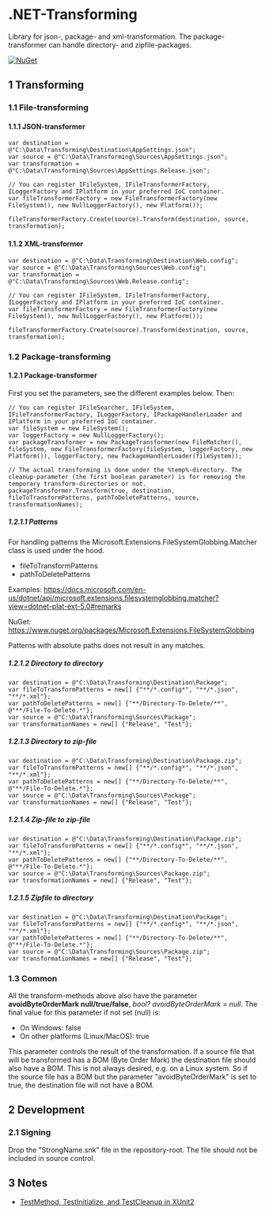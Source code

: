 # .NET-Transforming
Library for json-, package- and xml-transformation. The package-transformer can handle directory- and zipfile-packages.

[![NuGet](https://img.shields.io/nuget/v/RegionOrebroLan.Transforming.svg?label=NuGet)](https://www.nuget.org/packages/RegionOrebroLan.Transforming)

## 1 Transforming

### 1.1 File-transforming

#### 1.1.1 JSON-transformer

	var destination = @"C:\Data\Transforming\Destination\AppSettings.json";
	var source = @"C:\Data\Transforming\Sources\AppSettings.json";
	var transformation = @"C:\Data\Transforming\Sources\AppSettings.Release.json";

	// You can register IFileSystem, IFileTransformerFactory, ILoggerFactory and IPlatform in your preferred IoC container.
	var fileTransformerFactory = new FileTransformerFactory(new FileSystem(), new NullLoggerFactory(), new Platform());

	fileTransformerFactory.Create(source).Transform(destination, source, transformation);

#### 1.1.2 XML-transformer

	var destination = @"C:\Data\Transforming\Destination\Web.config";
	var source = @"C:\Data\Transforming\Sources\Web.config";
	var transformation = @"C:\Data\Transforming\Sources\Web.Release.config";

	// You can register IFileSystem, IFileTransformerFactory, ILoggerFactory and IPlatform in your preferred IoC container.
	var fileTransformerFactory = new FileTransformerFactory(new FileSystem(), new NullLoggerFactory(), new Platform());

	fileTransformerFactory.Create(source).Transform(destination, source, transformation);

### 1.2 Package-transforming

#### 1.2.1 Package-transformer

First you set the parameters, see the different examples below. Then:

	// You can register IFileSearcher, IFileSystem, IFileTransformerFactory, ILoggerFactory, IPackageHandlerLoader and IPlatform in your preferred IoC container.
	var fileSystem = new FileSystem();
	var loggerFactory = new NullLoggerFactory();
	var packageTransformer = new PackageTransformer(new FileMatcher(), fileSystem, new FileTransformerFactory(fileSystem, loggerFactory, new Platform()), loggerFactory, new PackageHandlerLoader(fileSystem));

	// The actual transforming is done under the %temp%-directory. The cleanup-parameter (the first boolean parameter) is for removing the temporary transform-directories or not.
	packageTransformer.Transform(true, destination, fileToTransformPatterns, pathToDeletePatterns, source, transformationNames);

##### 1.2.1.1 Patterns

For handling patterns the Microsoft.Extensions.FileSystemGlobbing.Matcher class is used under the hood.

- fileToTransformPatterns
- pathToDeletePatterns

Examples: https://docs.microsoft.com/en-us/dotnet/api/microsoft.extensions.filesystemglobbing.matcher?view=dotnet-plat-ext-5.0#remarks

NuGet: https://www.nuget.org/packages/Microsoft.Extensions.FileSystemGlobbing

Patterns with absolute paths does not result in any matches.

##### 1.2.1.2 Directory to directory

	var destination = @"C:\Data\Transforming\Destination\Package";
	var fileToTransformPatterns = new[] {"**/*.config*", "**/*.json", "**/*.xml"};
	var pathToDeletePatterns = new[] {"**/Directory-To-Delete/**", @"**/File-To-Delete.*"};
	var source = @"C:\Data\Transforming\Sources\Package";
	var transformationNames = new[] {"Release", "Test"};

##### 1.2.1.3 Directory to zip-file

	var destination = @"C:\Data\Transforming\Destination\Package.zip";
	var fileToTransformPatterns = new[] {"**/*.config*", "**/*.json", "**/*.xml"};
	var pathToDeletePatterns = new[] {"**/Directory-To-Delete/**", @"**/File-To-Delete.*"};
	var source = @"C:\Data\Transforming\Sources\Package";
	var transformationNames = new[] {"Release", "Test"};

##### 1.2.1.4 Zip-file to zip-file

	var destination = @"C:\Data\Transforming\Destination\Package.zip";
	var fileToTransformPatterns = new[] {"**/*.config*", "**/*.json", "**/*.xml"};
	var pathToDeletePatterns = new[] {"**/Directory-To-Delete/**", @"**/File-To-Delete.*"};
	var source = @"C:\Data\Transforming\Sources\Package.zip";
	var transformationNames = new[] {"Release", "Test"};

##### 1.2.1.5 Zipfile to directory

	var destination = @"C:\Data\Transforming\Destination\Package";
	var fileToTransformPatterns = new[] {"**/*.config*", "**/*.json", "**/*.xml"};
	var pathToDeletePatterns = new[] {"**/Directory-To-Delete/**", @"**/File-To-Delete.*"};
	var source = @"C:\Data\Transforming\Sources\Package.zip";
	var transformationNames = new[] {"Release", "Test"};

### 1.3 Common

All the transform-methods above also have the parameter **avoidByteOrderMark null/true/false**, *bool? avoidByteOrderMark = null*. The final value for this parameter if not set (null) is:

- On Windows: false
- On other platforms (Linux/MacOS): true

This parameter controls the result of the transformation. If a source file that will be transformed has a BOM (Byte Order Mark) the destination file should also have a BOM. This is not always desired, e.g. on a Linux system. So if the source file has a BOM but the parameter "avoidByteOrderMark" is set to true, the destination file will not have a BOM.

## 2 Development

### 2.1 Signing

Drop the "StrongName.snk" file in the repository-root. The file should not be included in source control.

## 3 Notes

- [TestMethod, TestInitialize, and TestCleanup in XUnit2](https://blog.somewhatabstract.com/2016/11/21/testmethod-testinitialize-and-testcleanup-in-xunit2)